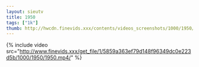 ```yaml
--- 
layout: sieutv
title: 1950
tags: ["1k"]
thumb: http://hwcdn.finevids.xxx/contents/videos_screenshots/1000/1950/preview.mp4.jpg
---
```

{% include video src="http://www.finevids.xxx/get_file/1/5859a363ef79d148f96349dc0e223d5b/1000/1950/1950.mp4/" %} 
